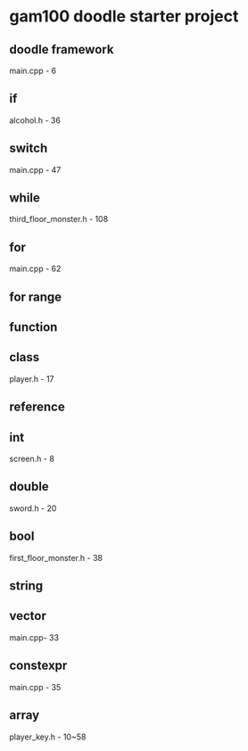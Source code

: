 # gam100 doodle starter project

## doodle framework
main.cpp - 6
## if
alcohol.h - 36
## switch
main.cpp - 47
## while
third_floor_monster.h - 108
## for
main.cpp - 62
## for range

## function

## class
player.h - 17
## reference

## int 
screen.h - 8
## double
sword.h - 20
## bool
first_floor_monster.h - 38
## string

## vector
main.cpp- 33
## constexpr
main.cpp - 35
## array
player_key.h - 10~58

